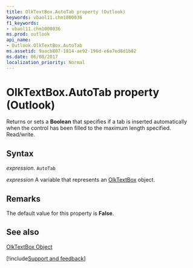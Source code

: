 ```yaml
---
title: OlkTextBox.AutoTab property (Outlook)
keywords: vbaol11.chm1000036
f1_keywords:
- vbaol11.chm1000036
ms.prod: outlook
api_name:
- Outlook.OlkTextBox.AutoTab
ms.assetid: 9aacb807-1814-ae92-196d-e6a7ed8d1b82
ms.date: 06/08/2017
localization_priority: Normal
---
```



# OlkTextBox.AutoTab property (Outlook)

Returns or sets a **Boolean** that specifies if a tab is inserted automatically when the control has been filled to the maximum length specified. Read/write.


## Syntax

_expression_. `AutoTab`

_expression_ A variable that represents an [OlkTextBox](Outlook.OlkTextBox.md) object.


## Remarks

 The default value for this property is **False**.


## See also


[OlkTextBox Object](Outlook.OlkTextBox.md)

[!include[Support and feedback](~/includes/feedback-boilerplate.md)]